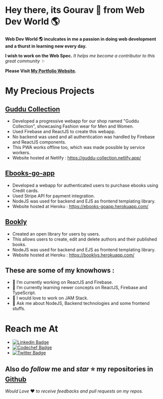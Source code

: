 # Hey there, its Gourav 👋 from Web Dev World 🌎

**Web Dev World 🌎 inculcates in me a passion in doing web development and a thurst in learning new every day.** 

**I wish to work on the Web Spec.**
*It helps me become a contributor to this great community ✨*

**Please Visit [My Portfolio Website](https://gouravkhator.github.io/).**

# My Precious Projects

## [Guddu Collection](https://github.com/gouravkhator/guddu-collection)  
* Developed a progressive webapp for our shop named "Guddu Collection", showcasing Fashion wear for Men and Women.
* Used Firebase and ReactJS to create this webapp.
* No backend was used and all authentication was handled by Firebase and ReactJS components.
* This PWA works offline too, which was made possible by service workers.
* Website hosted at Netlify : https://guddu-collection.netlify.app/

## [Ebooks-go-app](https://github.com/gouravkhator/Ebooks-go-app)  
* Developed a webapp for authenticated users to purchase ebooks using Credit cards.
* Used Stripe API for payment integration.
* NodeJS was used for backend and EJS as frontend templating library.
* Website hosted at Heroku : https://ebooks-goapp.herokuapp.com/

## [Bookly](https://github.com/gouravkhator/Bookly)
* Created an open library for users by users.
* This allows users to create, edit and delete authors and their published books.
* NodeJS was used for backend and EJS as frontend templating library.
* Website hosted at Heroku : https://booklys.herokuapp.com/


## These are some of my knowhows : 

- 🔭 I’m currently working on ReactJS and Firebase.
- 🌱 I’m currently learning newer concepts on ReactJS, Firebase and TypeScript.
- 📝 I would love to work on JAM Stack.
- 💬 Ask me about NodeJS, Backend technologies and some frontend stuffs.

# Reach me At

* [![Linkedin Badge](https://img.shields.io/badge/-Gourav_Khator-blue?style=flat-circle&logo=Linkedin&logoColor=white&link=https://www.linkedin.com/in/gourav-khator-b2a483163/)](https://www.linkedin.com/in/gourav-khator-b2a483163/)
* [![Codechef Badge](https://img.shields.io/badge/-Gourav_Khator-brown?style=flat-circle&logo=Codechef&logoColor=white&link=https://www.codechef.com/users/gourav_khator)](https://www.codechef.com/users/gourav_khator)
* [![Twitter Badge](https://img.shields.io/badge/-Gourav_Khator-darkgreen?style=flat-circle&logo=Twitter&logoColor=white&link=https://twitter.com/_techgo)](https://twitter.com/_techgo)

## Also do *follow* me and *star* ⭐ my repositories in [Github](https://github.com/gouravkhator)

*Would Love* ❤️ *to receive feedbacks and pull requests on my repos.*
